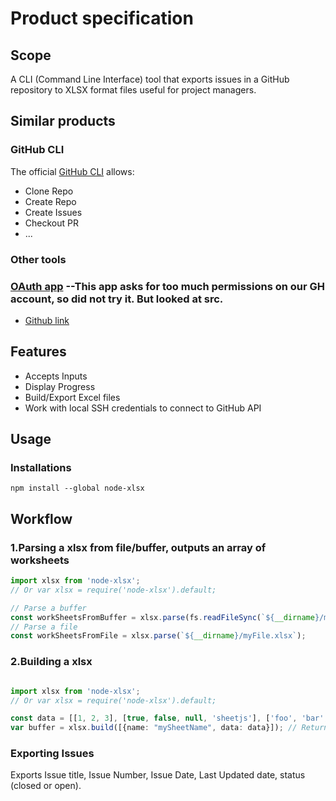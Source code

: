 # Product specification

## Scope

A CLI (Command Line Interface) tool that exports issues in a GitHub repository to XLSX format files useful for project managers.

## Similar products

### GitHub CLI

The official [GitHub CLI](https://cli.github.com) allows:
- Clone Repo
- Create Repo
- Create Issues
- Checkout PR
- ...

### Other tools

### [OAuth app](https://github-issues-to-excel.netlify.app)  --This app asks for too much permissions on our GH account, so did not try it. But looked at src.
- [Github link](https://github.com/Joshua-rose/github-issues-to-excel/tree/master/src)

## Features

- Accepts Inputs
- Display Progress
- Build/Export Excel files
- Work with local SSH credentials to connect to GitHub API

## Usage

### Installations

```
npm install --global node-xlsx
```
## Workflow

### 1.Parsing a xlsx from file/buffer, outputs an array of worksheets

```typescript
import xlsx from 'node-xlsx';
// Or var xlsx = require('node-xlsx').default;

// Parse a buffer
const workSheetsFromBuffer = xlsx.parse(fs.readFileSync(`${__dirname}/myFile.xlsx`));
// Parse a file
const workSheetsFromFile = xlsx.parse(`${__dirname}/myFile.xlsx`);

```
### 2.Building a xlsx

```typescript

import xlsx from 'node-xlsx';
// Or var xlsx = require('node-xlsx').default;

const data = [[1, 2, 3], [true, false, null, 'sheetjs'], ['foo', 'bar', new Date('2014-02-19T14:30Z'), '0.3'], ['baz', null, 'qux']];
var buffer = xlsx.build([{name: "mySheetName", data: data}]); // Returns a buffer
```

### Exporting Issues

Exports Issue title, Issue Number, Issue Date, Last Updated date, status (closed or open).



